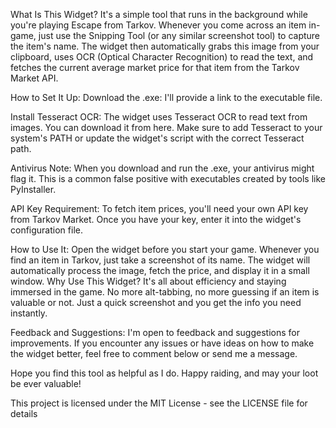 What Is This Widget?
It's a simple tool that runs in the background while you're playing Escape from Tarkov. 
Whenever you come across an item in-game, just use the Snipping Tool (or any similar screenshot tool) to capture the item's name. 
The widget then automatically grabs this image from your clipboard, uses OCR (Optical Character Recognition) to read the text, and fetches the current average market price for that item from the Tarkov Market API.

How to Set It Up:
Download the .exe: I'll provide a link to the executable file.

Install Tesseract OCR: The widget uses Tesseract OCR to read text from images. You can download it from here. Make sure to add Tesseract to your system's PATH or update the widget's script with the correct Tesseract path.

Antivirus Note: When you download and run the .exe, your antivirus might flag it. This is a common false positive with executables created by tools like PyInstaller.

API Key Requirement: To fetch item prices, you'll need your own API key from Tarkov Market. Once you have your key, enter it into the widget's configuration file.

How to Use It:
Open the widget before you start your game.
Whenever you find an item in Tarkov, just take a screenshot of its name.
The widget will automatically process the image, fetch the price, and display it in a small window.
Why Use This Widget?
It's all about efficiency and staying immersed in the game. No more alt-tabbing, no more guessing if an item is valuable or not. Just a quick screenshot and you get the info you need instantly.

Feedback and Suggestions:
I'm open to feedback and suggestions for improvements. If you encounter any issues or have ideas on how to make the widget better, feel free to comment below or send me a message.

Hope you find this tool as helpful as I do. Happy raiding, and may your loot be ever valuable!

This project is licensed under the MIT License - see the LICENSE file for details
